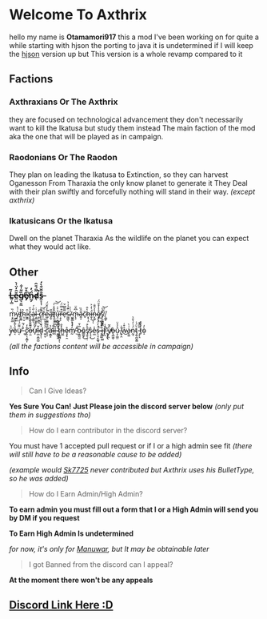 # Welcome To Axthrix
hello my name is **Otamamori917**
this a mod I've been working on for quite a while starting with hjson the porting to java it is undetermined if I will keep the [hjson](https://github.com/Otamamori917/Axthrix-Modded2) version up but This version is a whole revamp compared to it


## Factions

### Axthraxians Or The Axthrix
they are focused on technological advancement 
they don't necessarily want to kill the Ikatusa but study them instead 
The main faction of the mod aka the one that will be played as in campaign.

### Raodonians Or The Raodon
They plan on leading the Ikatusa to Extinction, so they can harvest Oganesson From Tharaxia the only know planet to generate it
They Deal with their plan swiftly and forcefully nothing will stand in their way. *(except axthrix)*

### Ikatusicans Or the Ikatusa
Dwell on the planet Tharaxia 
As the wildlife on the planet you can expect what they would act like.

## Other
### Ĺ̶͈̜̻͂e̵̲̺͊̑̓̈͑̀g̸͉͍͖̏͌̍͋e̸̡̽̊̌̚n̴̻̗̈́̓d̸͎͂̈́͊̑͘̚s̶̭̙̣͎͊̆̆͒̀̒
m̷͔̭̰̲͗̏y̵͍͖͐͗̔ṯ̸̮͇̾h̴̤̜̬̑ḭ̵̳̑c̵̡̥̙̹̠̟̐͛̄a̴̩̙̳͗̋͑́ͅl̵͔̻̮̺͗̇ͅ ̵̼͕̮͍̭͋c̷̨̨̘͉̮͐̂̕̚͝ř̴̹̫̈́e̵̺̜̤̗̔̓̏̌̈́̚a̶̡̛̬̎̋ţ̸̫̤̮̂̐̽̍͠͝u̶͉̤͙̻͍̯̾͐͗͘͘ŗ̶̥̃͒̿̈́ͅe̵̹̿͌͆̌̕s̴͖͖̖͗̈͊̾͑͛/̴͖͍̳̙̖̉͗̀ͅm̶̢̞͑͆̂̈ă̷̭̝̑̏c̷̘̆ḥ̷̢͎̤͛̐ḯ̶̱̩͑̒͐͜ͅͅn̴̞͈̔̓̎̐ȩ̸̹͎͒͐̾̊̆̈́š̸̗̣̫̪͇̠ ̸̹̳̙̀͂͆͝

y̶̢̆͐ȍ̷͔̔͊̒̊̌ü̸͔͌̈́̔ ̵̓̀́̃ ̼̘͘c̷̢̛̜̖̝̻͎̐̓ọ̶̫͒͌̌͗̃̕ừ̷̞̌͂̏ḷ̶̲͕̪͈̺̌ḏ̴̡̩̜́̌ ̵̼̙̬̈͛̓̑̌̂c̷̛̞͎̃̎͌̿à̶̛͙͇̝̔l̴̬͋͗l̶͎̆͆̀͌ ̷̬̳͈̯̐̄̀́͛t̴͓̭̳̻͙̓̂̽̐ͅh̶̺̲̽̐ȩ̵̞̠̯̊m̸̰̓͛́͐ ̵̫̄̒b̵͎͇̰̫͂̍̄ô̴͇͚̝͜ş̸̮̠̠̜̎̀͒s̴̨̝͕͛͜e̴̤̲̾s̶̨̤̘͓͚͉̈́̓̈́͛̚͠ ̴͉͍͚͋̽̓͆i̶͎̥̦̮̻̿͊f̸͓̪̄̾ ̷̙͔̆ͅͅỳ̸̢̪̂̃̕ͅò̶̢͚͖ͅu̷̧̹͇̤̽̓̽̈ ̸̼̟̭̐̇ẘ̵͒͑͜ȧ̵̝͚͗̀n̴̰̘̈́͗̒̔̑͛t̴̡̲̖̪̝͇͛̈́͑ ̵̧͕͉̅͂̏̌t̷̙͑̀̂̑̚ò̴̝̓


 *(all the factions content will be accessible in campaign)*


## Info

> Can I Give Ideas?

  **Yes Sure You Can!
  Just Please join the discord server below**
  *(only put them in suggestions tho)*


> How do I earn contributor in the discord server?
  
  You must have 1 accepted pull request or if I or a high admin see fit 
  *(there will still have to be a reasonable cause to be added)*
  
  *(example would [Sk7725](https://github.com/sk7725) never contributed but Axthrix uses his BulletType, so he was added)*

> How do I Earn Admin/High Admin?
  
  **To earn admin you must fill out a form that
  I or a High Admin will send you by DM if you request**


  **To Earn High Admin Is undetermined** 

  *for now, it's only for [Manuwar](https://github.com/ManuWar73), but It may be obtainable later*

> I got Banned from the discord can I appeal?

  **At the moment there won't be any appeals**

## [Discord Link Here :D](https://discord.gg/YC3QA3BUtm)

